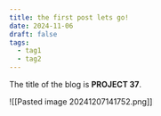 ```yaml
---
title: the first post lets go!
date: 2024-11-06
draft: false
tags:
  - tag1
  - tag2
---
```




The title of the blog is **PROJECT 37**.

![[Pasted image 20241207141752.png]]